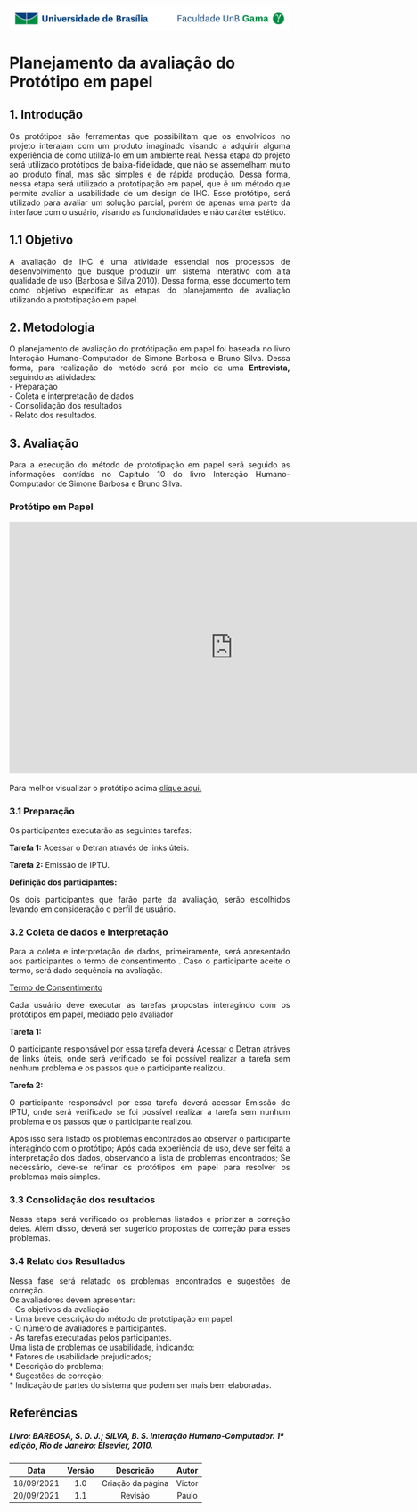 ![UnB](../../../img/unb.jpg)

# Planejamento da avaliação do Protótipo em papel

## 1. Introdução
<p align = "justify">
Os protótipos são ferramentas que possibilitam que os envolvidos no projeto interajam com um produto imaginado visando a adquirir alguma experiência de como utilizá-lo em um ambiente real. Nessa etapa do projeto será utilizado protótipos de baixa-fidelidade, que não se assemelham muito ao produto final, mas são simples e de rápida produção. Dessa forma, nessa etapa será utilizado a prototipação em papel, que é um método que permite avaliar a usabilidade de um design de IHC. Esse protótipo, será utilizado para avaliar um solução parcial, porém de apenas uma parte da interface com o usuário, visando as funcionalidades e não caráter estético.
</p>

## 1.1 Objetivo
<p align = "justify">
A avaliação de IHC é uma atividade essencial nos processos de desenvolvimento que busque produzir um sistema interativo com alta qualidade de uso (Barbosa e Silva 2010). Dessa forma, esse documento tem como objetivo especificar as etapas do planejamento de avaliação utilizando a prototipação em papel.
</p>

## 2. Metodologia
<p align = "justify">O planejamento de avaliação do protótipação em papel foi baseada no  livro Interação Humano-Computador de Simone Barbosa e Bruno Silva. Dessa forma, para realização do metódo será por meio de uma <b>Entrevista,</b> seguindo as atividades: <br> - Preparação <br> - Coleta e interpretação de dados <br> - Consolidação dos resultados <br> - Relato dos resultados.</p>

## 3. Avaliação
<p align = "justify">Para a execução do método de prototipação em papel será seguido as informações contídas no Capítulo 10 do livro Interação Humano-Computador de Simone Barbosa e Bruno Silva.
</p>

### Protótipo em Papel

<iframe style="border: 1px solid rgba(0, 0, 0, 0.1);" width="800" height="450" src="https://www.figma.com/embed?embed_host=share&url=https%3A%2F%2Fwww.figma.com%2Fproto%2FROFBkP8BOjRhBAzqg4e40j%2FUna%C3%AD%3Fnode-id%3D109%253A2%26scaling%3Dscale-down%26page-id%3D1%253A2%26starting-point-node-id%3D109%253A2" allowfullscreen></iframe>

Para melhor visualizar o protótipo acima  <a href='https://www.figma.com/proto/ROFBkP8BOjRhBAzqg4e40j/Unaí?node-id=109%3A2&scaling=scale-down&page-id=1%3A2&starting-point-node-id=109%3A2' target='_blank'>clique aqui.</a>

### 3.1 Preparação
<p align = "justify"> Os participantes executarão as seguintes tarefas:</p>
<p align = "justify"><b>Tarefa 1:</b> Acessar o Detran através de links úteis.<br></p>
<p align = "justify"><b>Tarefa 2:</b> Emissão de IPTU.</p>
<p align = "justify"> <b>Definição dos participantes: </b></p>
<p align = "justify">Os dois participantes que farão parte da avaliação, serão escolhidos levando em consideração o perfil de usuário.<br></p>


### 3.2 Coleta de dados e Interpretação
<p align = "justify">Para a coleta e interpretação de dados, primeiramente, será apresentado aos participantes o termo de consentimento . Caso o participante aceite o termo, será dado sequência na avaliação. </p>

<a href="../../../../img/termo.JPG">Termo de Consentimento</a>

<p align = "justify">Cada usuário deve executar as tarefas propostas interagindo com os protótipos em papel, mediado pelo avaliador </p>
<b>Tarefa 1:</b> 
<p align = "justify">O participante responsável por essa tarefa deverá Acessar o Detran atráves de links úteis, onde será verificado se foi possível realizar a tarefa sem nenhum problema e os passos que o participante realizou. </p>
<b>Tarefa 2:</b> 
<p align = "justify"> O participante responsável por essa tarefa deverá acessar Emissão de IPTU, onde será verificado se foi possível realizar a tarefa sem nunhum problema e os passos que o participante realizou.</p>
 
<p align = "justify">Após isso será listado os problemas encontrados ao observar o participante interagindo com o protótipo;
Após cada experiência de uso, deve ser feita a interpretação dos dados, observando a lista de problemas encontrados;
Se necessário, deve-se refinar os protótipos em papel para resolver os problemas mais simples.</p>


### 3.3 Consolidação dos resultados

<p align = "justify"> Nessa etapa será verificado os problemas listados e priorizar a correção deles. Além disso, deverá ser sugerido propostas de correção para esses problemas. </p>


### 3.4 Relato dos Resultados

<p align = "justify">Nessa fase será relatado os problemas encontrados e sugestões de correção.<br>
Os avaliadores devem apresentar:<br> - Os objetivos da avaliação<br> - Uma breve descrição do método de prototipação em papel.<br> - O número de avaliadores e participantes. <br> -  As tarefas executadas pelos participantes.
<br>Uma lista de problemas de usabilidade, indicando:<br>* Fatores de usabilidade prejudicados;<br> * Descrição do problema;<br> * Sugestões de correção;<br> * Indicação de partes do sistema que podem ser mais bem elaboradas.</p>

## Referências

##### Livro: BARBOSA, S. D. J.; SILVA, B. S. Interação Humano-Computador. 1ª edição, Rio de Janeiro: Elsevier, 2010.



| Data |Versão|         Descrição          |       Autor      |
|:----:|:----:|:--------------------------:|:----------------:|
| 18/09/2021 |  1.0 | Criação da página    | Victor |
| 20/09/2021 | 1.1  | Revisão | Paulo |
